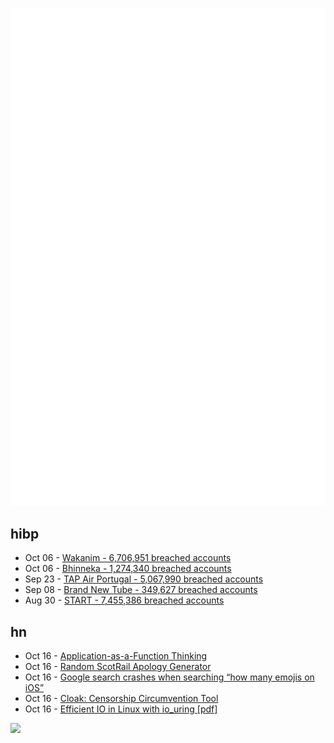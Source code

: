 ![Metrics](https://raw.githubusercontent.com/phixion/phixion/master/metrics.svg)

## hibp

<!--
for https://github.com/phixion/phixion/blob/main/.github/workflows/feeds.yml
-->
<!--START_SECTION:haveibeenpwnd-->
- Oct 06 - [Wakanim - 6,706,951 breached accounts](https://haveibeenpwned.com/PwnedWebsites#Wakanim)
- Oct 06 - [Bhinneka - 1,274,340 breached accounts](https://haveibeenpwned.com/PwnedWebsites#Bhinneka)
- Sep 23 - [TAP Air Portugal - 5,067,990 breached accounts](https://haveibeenpwned.com/PwnedWebsites#TAPAirPortugal)
- Sep 08 - [Brand New Tube - 349,627 breached accounts](https://haveibeenpwned.com/PwnedWebsites#BrandNewTube)
- Aug 30 - [START - 7,455,386 breached accounts](https://haveibeenpwned.com/PwnedWebsites#Start)
<!--END_SECTION:haveibeenpwnd-->

## hn

<!--
for https://github.com/phixion/phixion/blob/main/.github/workflows/feeds.yml
-->
<!--START_SECTION:hn-->
- Oct 16 - [Application-as-a-Function Thinking](https://doridori.github.io/Architecture-Application-as-a-Function/)
- Oct 16 - [Random ScotRail Apology Generator](https://scotrail.datasette.io/scotrail/random_apology)
- Oct 16 - [Google search crashes when searching “how many emojis on iOS”](https://www.google.co.nz/search?q=how+many+emojis+on+ios)
- Oct 16 - [Cloak: Censorship Circumvention Tool](https://github.com/cbeuw/Cloak)
- Oct 16 - [Efficient IO in Linux with io_uring [pdf]](https://kernel.dk/io_uring.pdf)
<!--END_SECTION:hn-->

<!--
for https://yhype.me
-->
![](https://hit.yhype.me/github/profile?user_id=13013670)

